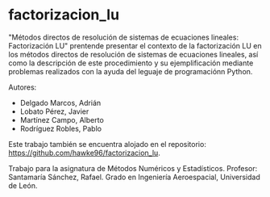 # factorizacion_lu
"Métodos directos de resolución de sistemas de ecuaciones lineales: Factorización LU" prentende presentar el contexto de la factorización LU en los métodos directos de resolución de sistemas de ecuaciones lineales, así como la descripción de este procedimiento y su ejemplificación mediante problemas realizados con la ayuda del leguaje de programaciónn Python.


Autores:
* Delgado Marcos, Adrián
* Lobato Pérez, Javier
* Martínez Campo, Alberto
* Rodríguez Robles, Pablo


Este trabajo también se encuentra alojado en el repositorio: https://github.com/hawke96/factorizacion_lu.

Trabajo para la asignatura de Métodos Numéricos y Estadísticos. 
Profesor: Santamaría Sánchez, Rafael.
Grado en Ingeniería Aeroespacial, Universidad de León.

